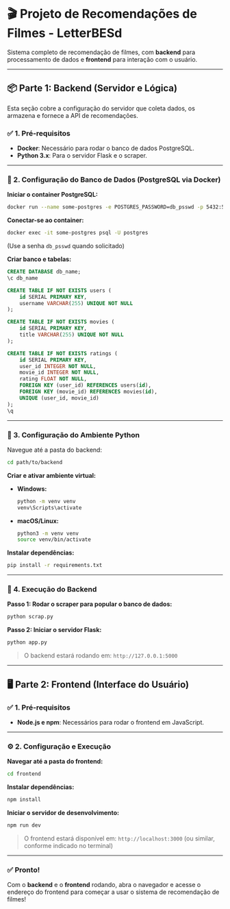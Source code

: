 # 🎬 Projeto de Recomendações de Filmes - LetterBESd

Sistema completo de recomendação de filmes, com **backend** para processamento de dados e **frontend** para interação com o usuário.

---

## 📦 Parte 1: Backend (Servidor e Lógica)

Esta seção cobre a configuração do servidor que coleta dados, os armazena e fornece a API de recomendações.

### ✅ 1. Pré-requisitos

- **Docker**: Necessário para rodar o banco de dados PostgreSQL.
- **Python 3.x**: Para o servidor Flask e o scraper.

---

### 🐘 2. Configuração do Banco de Dados (PostgreSQL via Docker)

**Iniciar o container PostgreSQL:**

```bash
docker run --name some-postgres -e POSTGRES_PASSWORD=db_psswd -p 5432:5432 -d postgres
```

**Conectar-se ao container:**

```bash
docker exec -it some-postgres psql -U postgres
```

(Use a senha `db_psswd` quando solicitado)

**Criar banco e tabelas:**

```sql
CREATE DATABASE db_name;
\c db_name

CREATE TABLE IF NOT EXISTS users (
    id SERIAL PRIMARY KEY,
    username VARCHAR(255) UNIQUE NOT NULL
);

CREATE TABLE IF NOT EXISTS movies (
    id SERIAL PRIMARY KEY,
    title VARCHAR(255) UNIQUE NOT NULL
);

CREATE TABLE IF NOT EXISTS ratings (
    id SERIAL PRIMARY KEY,
    user_id INTEGER NOT NULL,
    movie_id INTEGER NOT NULL,
    rating FLOAT NOT NULL,
    FOREIGN KEY (user_id) REFERENCES users(id),
    FOREIGN KEY (movie_id) REFERENCES movies(id),
    UNIQUE (user_id, movie_id)
);
\q
```

---

### 🐍 3. Configuração do Ambiente Python

Navegue até a pasta do backend:

```bash
cd path/to/backend
```

**Criar e ativar ambiente virtual:**

- **Windows:**
  ```bash
  python -m venv venv
  venv\Scripts\activate
  ```
- **macOS/Linux:**
  ```bash
  python3 -m venv venv
  source venv/bin/activate
  ```

**Instalar dependências:**

```bash
pip install -r requirements.txt
```

---

### 🚀 4. Execução do Backend

**Passo 1: Rodar o scraper para popular o banco de dados:**

```bash
python scrap.py
```

**Passo 2: Iniciar o servidor Flask:**

```bash
python app.py
```

> O backend estará rodando em: `http://127.0.0.1:5000`

---

## 🖥️ Parte 2: Frontend (Interface do Usuário)

### ✅ 1. Pré-requisitos

- **Node.js e npm**: Necessários para rodar o frontend em JavaScript.

---

### ⚙️ 2. Configuração e Execução

**Navegar até a pasta do frontend:**

```bash
cd frontend
```

**Instalar dependências:**

```bash
npm install
```

**Iniciar o servidor de desenvolvimento:**

```bash
npm run dev
```

> O frontend estará disponível em: `http://localhost:3000` (ou similar, conforme indicado no terminal)

---

### ✅ Pronto!

Com o **backend** e o **frontend** rodando, abra o navegador e acesse o endereço do frontend para começar a usar o sistema de recomendação de filmes!
